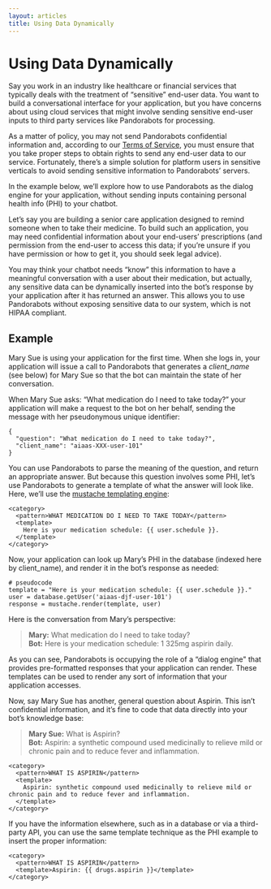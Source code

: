 ```yaml
---
layout: articles
title: Using Data Dynamically
---
```


# Using Data Dynamically

Say you work in an industry like healthcare or financial services that typically deals with the treatment of “sensitive” end-user data. You want to build a conversational interface for your application, but you have concerns about using cloud services that might involve sending sensitive end-user inputs to third party services like Pandorabots for processing.

As a matter of policy, you may not send Pandorabots confidential information and, according to our [Terms of Service](https://developer.pandorabots.com/policies), you must ensure that you take proper steps to obtain rights to send any end-user data to our service. Fortunately, there’s a simple solution for platform users in sensitive verticals to avoid sending sensitive information to Pandorabots’ servers.

In the example below, we’ll explore how to use Pandorabots as the dialog engine for your application, without sending inputs containing personal health info (PHI) to your chatbot.

Let’s say you are building a senior care application designed to remind someone when to take their medicine. To build such an application, you may need confidential information about your end-users’ prescriptions (and permission from the end-user to access this data; if you’re unsure if you have permission or how to get it, you should seek legal advice).

You may think your chatbot needs “know” this information to have a meaningful conversation with a user about their medication, but actually, any sensitive data can be dynamically inserted into the bot’s response by your application after it has returned an answer. This allows you to use Pandorabots without exposing sensitive data to our system, which is not HIPAA compliant.

## Example
Mary Sue is using your application for the first time. When she logs in, your application will issue a call to Pandorabots that generates a *client_name* (see below) for Mary Sue so that the bot can maintain the state of her conversation.

When Mary Sue asks: “What medication do I need to take today?” your application will make a request to the bot on her behalf, sending the message with her pseudonymous unique identifier:

    {
      "question": "What medication do I need to take today?",
      "client_name": "aiaas-XXX-user-101"
    }

You can use Pandorabots to parse the meaning of the question, and return an appropriate answer. But because this question involves some PHI, let’s use Pandorabots to generate a template of what the answer will look like. Here, we’ll use the [mustache templating engine](http://mustache.github.io/):

    <category>
      <pattern>WHAT MEDICATION DO I NEED TO TAKE TODAY</pattern>
      <template>
        Here is your medication schedule: {{ user.schedule }}.
      </template>
    </category>

Now, your application can look up Mary’s PHI in the database (indexed here by client_name), and render it in the bot’s response as needed:

    # pseudocode
    template = "Here is your medication schedule: {{ user.schedule }}."
    user = database.getUser('aiaas-djf-user-101')
    response = mustache.render(template, user)

Here is the conversation from Mary’s perspective:

>**Mary:** What medication do I need to take today?  
**Bot:** Here is your medication schedule: 1 325mg aspirin daily.

As you can see, Pandorabots is occupying the role of a “dialog engine" that provides pre-formatted responses that your application can render. These templates can be used to render any sort of information that your application accesses.

Now, say Mary Sue has another, general question about Aspirin. This isn’t confidential information, and it’s fine to code that data directly into your bot’s knowledge base:

>**Mary Sue:** What is Aspirin?  
**Bot:** Aspirin: a synthetic compound used medicinally to relieve mild or chronic pain and to reduce fever and inflammation.

    <category>
      <pattern>WHAT IS ASPIRIN</pattern>
      <template>
        Aspirin: synthetic compound used medicinally to relieve mild or chronic pain and to reduce fever and inflammation.
      </template>
    </category>

If you have the information elsewhere, such as in a database or via a third-party API, you can use the same template technique as the PHI example to insert the proper information:

    <category>
      <pattern>WHAT IS ASPIRIN</pattern>
      <template>Aspirin: {{ drugs.aspirin }}</template>
    </category>
